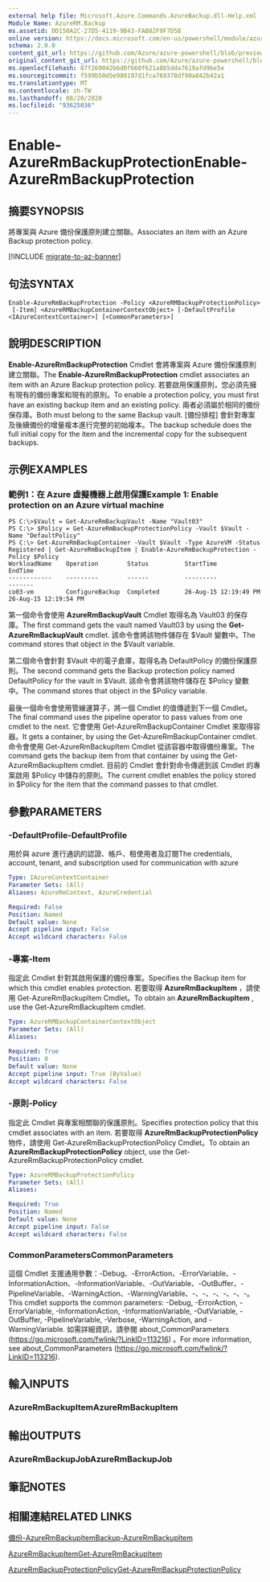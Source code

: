 ```yaml
---
external help file: Microsoft.Azure.Commands.AzureBackup.dll-Help.xml
Module Name: AzureRM.Backup
ms.assetid: DD150A2C-27D5-4119-9B43-FAB82F9F7D5B
online version: https://docs.microsoft.com/en-us/powershell/module/azurerm.backup/enable-azurermbackupprotection
schema: 2.0.0
content_git_url: https://github.com/Azure/azure-powershell/blob/preview/src/ResourceManager/AzureBackup/Commands.AzureBackup/help/Enable-AzureRmBackupProtection.md
original_content_git_url: https://github.com/Azure/azure-powershell/blob/preview/src/ResourceManager/AzureBackup/Commands.AzureBackup/help/Enable-AzureRmBackupProtection.md
ms.openlocfilehash: 87f269042b6d0f660f621a865dda7619afd9be5e
ms.sourcegitcommit: f599b50d5e980197d1fca769378df90a842b42a1
ms.translationtype: MT
ms.contentlocale: zh-TW
ms.lasthandoff: 08/20/2020
ms.locfileid: "93625036"
---
```

# <span data-ttu-id="9fe5a-101">Enable-AzureRmBackupProtection</span><span class="sxs-lookup"><span data-stu-id="9fe5a-101">Enable-AzureRmBackupProtection</span></span>

## <span data-ttu-id="9fe5a-102">摘要</span><span class="sxs-lookup"><span data-stu-id="9fe5a-102">SYNOPSIS</span></span>
<span data-ttu-id="9fe5a-103">將專案與 Azure 備份保護原則建立關聯。</span><span class="sxs-lookup"><span data-stu-id="9fe5a-103">Associates an item with an Azure Backup protection policy.</span></span>

[!INCLUDE [migrate-to-az-banner](../../includes/migrate-to-az-banner.md)]

## <span data-ttu-id="9fe5a-104">句法</span><span class="sxs-lookup"><span data-stu-id="9fe5a-104">SYNTAX</span></span>

```
Enable-AzureRmBackupProtection -Policy <AzureRMBackupProtectionPolicy>
 [-Item] <AzureRMBackupContainerContextObject> [-DefaultProfile <IAzureContextContainer>] [<CommonParameters>]
```

## <span data-ttu-id="9fe5a-105">說明</span><span class="sxs-lookup"><span data-stu-id="9fe5a-105">DESCRIPTION</span></span>
<span data-ttu-id="9fe5a-106">**Enable-AzureRmBackupProtection** Cmdlet 會將專案與 Azure 備份保護原則建立關聯。</span><span class="sxs-lookup"><span data-stu-id="9fe5a-106">The **Enable-AzureRmBackupProtection** cmdlet associates an item with an Azure Backup protection policy.</span></span>
<span data-ttu-id="9fe5a-107">若要啟用保護原則，您必須先擁有現有的備份專案和現有的原則。</span><span class="sxs-lookup"><span data-stu-id="9fe5a-107">To enable a protection policy, you must first have an existing backup item and an existing policy.</span></span>
<span data-ttu-id="9fe5a-108">兩者必須屬於相同的備份保存庫。</span><span class="sxs-lookup"><span data-stu-id="9fe5a-108">Both must belong to the same Backup vault.</span></span>
<span data-ttu-id="9fe5a-109">[備份排程] 會針對專案及後續備份的增量複本進行完整的初始複本。</span><span class="sxs-lookup"><span data-stu-id="9fe5a-109">The backup schedule does the full initial copy for the item and the incremental copy for the subsequent backups.</span></span>

## <span data-ttu-id="9fe5a-110">示例</span><span class="sxs-lookup"><span data-stu-id="9fe5a-110">EXAMPLES</span></span>

### <span data-ttu-id="9fe5a-111">範例1：在 Azure 虛擬機器上啟用保護</span><span class="sxs-lookup"><span data-stu-id="9fe5a-111">Example 1: Enable protection on an Azure virtual machine</span></span>
```
PS C:\>$Vault = Get-AzureRmBackupVault -Name "Vault03"
PS C:\> $Policy = Get-AzureRmBackupProtectionPolicy -Vault $Vault -Name "DefaultPolicy"
PS C:\> Get-AzureRmBackupContainer -Vault $Vault -Type AzureVM -Status Registered | Get-AzureRmBackupItem | Enable-AzureRmBackupProtection -Policy $Policy
WorkloadName    Operation        Status          StartTime              EndTime
------------    ---------        ------          ---------              -------
co03-vm         ConfigureBackup  Completed       26-Aug-15 12:19:49 PM  26-Aug-15 12:19:54 PM
```

<span data-ttu-id="9fe5a-112">第一個命令會使用 **AzureRmBackupVault** Cmdlet 取得名為 Vault03 的保存庫。</span><span class="sxs-lookup"><span data-stu-id="9fe5a-112">The first command gets the vault named Vault03 by using the **Get-AzureRmBackupVault** cmdlet.</span></span>
<span data-ttu-id="9fe5a-113">該命令會將該物件儲存在 $Vault 變數中。</span><span class="sxs-lookup"><span data-stu-id="9fe5a-113">The command stores that object in the $Vault variable.</span></span>

<span data-ttu-id="9fe5a-114">第二個命令會針對 $Vault 中的電子倉庫，取得名為 DefaultPolicy 的備份保護原則。</span><span class="sxs-lookup"><span data-stu-id="9fe5a-114">The second command gets the Backup protection policy named DefaultPolicy for the vault in $Vault.</span></span>
<span data-ttu-id="9fe5a-115">該命令會將該物件儲存在 $Policy 變數中。</span><span class="sxs-lookup"><span data-stu-id="9fe5a-115">The command stores that object in the $Policy variable.</span></span>

<span data-ttu-id="9fe5a-116">最後一個命令會使用管線運算子，將一個 Cmdlet 的值傳遞到下一個 Cmdlet。</span><span class="sxs-lookup"><span data-stu-id="9fe5a-116">The final command uses the pipeline operator to pass values from one cmdlet to the next.</span></span>
<span data-ttu-id="9fe5a-117">它會使用 Get-AzureRmBackupContainer Cmdlet 來取得容器。</span><span class="sxs-lookup"><span data-stu-id="9fe5a-117">It gets a container, by using the Get-AzureRmBackupContainer cmdlet.</span></span>
<span data-ttu-id="9fe5a-118">命令會使用 Get-AzureRmBackupItem Cmdlet 從該容器中取得備份專案。</span><span class="sxs-lookup"><span data-stu-id="9fe5a-118">The command gets the backup item from that container by using the Get-AzureRmBackupItem cmdlet.</span></span>
<span data-ttu-id="9fe5a-119">目前的 Cmdlet 會針對命令傳遞到該 Cmdlet 的專案啟用 $Policy 中儲存的原則。</span><span class="sxs-lookup"><span data-stu-id="9fe5a-119">The current cmdlet enables the policy stored in $Policy for the item that the command passes to that cmdlet.</span></span>

## <span data-ttu-id="9fe5a-120">參數</span><span class="sxs-lookup"><span data-stu-id="9fe5a-120">PARAMETERS</span></span>

### <span data-ttu-id="9fe5a-121">-DefaultProfile</span><span class="sxs-lookup"><span data-stu-id="9fe5a-121">-DefaultProfile</span></span>
<span data-ttu-id="9fe5a-122">用於與 azure 進行通訊的認證、帳戶、租使用者及訂閱</span><span class="sxs-lookup"><span data-stu-id="9fe5a-122">The credentials, account, tenant, and subscription used for communication with azure</span></span>

```yaml
Type: IAzureContextContainer
Parameter Sets: (All)
Aliases: AzureRmContext, AzureCredential

Required: False
Position: Named
Default value: None
Accept pipeline input: False
Accept wildcard characters: False
```

### <span data-ttu-id="9fe5a-123">-專案</span><span class="sxs-lookup"><span data-stu-id="9fe5a-123">-Item</span></span>
<span data-ttu-id="9fe5a-124">指定此 Cmdlet 針對其啟用保護的備份專案。</span><span class="sxs-lookup"><span data-stu-id="9fe5a-124">Specifies the Backup item for which this cmdlet enables protection.</span></span>
<span data-ttu-id="9fe5a-125">若要取得 **AzureRmBackupItem** ，請使用 Get-AzureRmBackupItem Cmdlet。</span><span class="sxs-lookup"><span data-stu-id="9fe5a-125">To obtain an **AzureRmBackupItem** , use the Get-AzureRmBackupItem cmdlet.</span></span>

```yaml
Type: AzureRMBackupContainerContextObject
Parameter Sets: (All)
Aliases: 

Required: True
Position: 0
Default value: None
Accept pipeline input: True (ByValue)
Accept wildcard characters: False
```

### <span data-ttu-id="9fe5a-126">-原則</span><span class="sxs-lookup"><span data-stu-id="9fe5a-126">-Policy</span></span>
<span data-ttu-id="9fe5a-127">指定此 Cmdlet 與專案相關聯的保護原則。</span><span class="sxs-lookup"><span data-stu-id="9fe5a-127">Specifies protection policy that this cmdlet associates with an item.</span></span>
<span data-ttu-id="9fe5a-128">若要取得 **AzureRmBackupProtectionPolicy** 物件，請使用 Get-AzureRmBackupProtectionPolicy Cmdlet。</span><span class="sxs-lookup"><span data-stu-id="9fe5a-128">To obtain an **AzureRmBackupProtectionPolicy** object, use the Get-AzureRmBackupProtectionPolicy cmdlet.</span></span>

```yaml
Type: AzureRMBackupProtectionPolicy
Parameter Sets: (All)
Aliases: 

Required: True
Position: Named
Default value: None
Accept pipeline input: False
Accept wildcard characters: False
```

### <span data-ttu-id="9fe5a-129">CommonParameters</span><span class="sxs-lookup"><span data-stu-id="9fe5a-129">CommonParameters</span></span>
<span data-ttu-id="9fe5a-130">這個 Cmdlet 支援通用參數：-Debug、-ErrorAction、-ErrorVariable、-InformationAction、-InformationVariable、-OutVariable、-OutBuffer、-PipelineVariable、-WarningAction、-WarningVariable、-、-、-、-、-、-。</span><span class="sxs-lookup"><span data-stu-id="9fe5a-130">This cmdlet supports the common parameters: -Debug, -ErrorAction, -ErrorVariable, -InformationAction, -InformationVariable, -OutVariable, -OutBuffer, -PipelineVariable, -Verbose, -WarningAction, and -WarningVariable.</span></span> <span data-ttu-id="9fe5a-131">如需詳細資訊，請參閱 about_CommonParameters (https://go.microsoft.com/fwlink/?LinkID=113216) 。</span><span class="sxs-lookup"><span data-stu-id="9fe5a-131">For more information, see about_CommonParameters (https://go.microsoft.com/fwlink/?LinkID=113216).</span></span>

## <span data-ttu-id="9fe5a-132">輸入</span><span class="sxs-lookup"><span data-stu-id="9fe5a-132">INPUTS</span></span>

### <span data-ttu-id="9fe5a-133">AzureRmBackupItem</span><span class="sxs-lookup"><span data-stu-id="9fe5a-133">AzureRmBackupItem</span></span>

## <span data-ttu-id="9fe5a-134">輸出</span><span class="sxs-lookup"><span data-stu-id="9fe5a-134">OUTPUTS</span></span>

### <span data-ttu-id="9fe5a-135">AzureRmBackupJob</span><span class="sxs-lookup"><span data-stu-id="9fe5a-135">AzureRmBackupJob</span></span>

## <span data-ttu-id="9fe5a-136">筆記</span><span class="sxs-lookup"><span data-stu-id="9fe5a-136">NOTES</span></span>

## <span data-ttu-id="9fe5a-137">相關連結</span><span class="sxs-lookup"><span data-stu-id="9fe5a-137">RELATED LINKS</span></span>

[<span data-ttu-id="9fe5a-138">備份-AzureRmBackupItem</span><span class="sxs-lookup"><span data-stu-id="9fe5a-138">Backup-AzureRmBackupItem</span></span>](./Backup-AzureRmBackupItem.md)

[<span data-ttu-id="9fe5a-139">AzureRmBackupItem</span><span class="sxs-lookup"><span data-stu-id="9fe5a-139">Get-AzureRmBackupItem</span></span>](./Get-AzureRmBackupItem.md)

[<span data-ttu-id="9fe5a-140">AzureRmBackupProtectionPolicy</span><span class="sxs-lookup"><span data-stu-id="9fe5a-140">Get-AzureRmBackupProtectionPolicy</span></span>](./Get-AzureRmBackupProtectionPolicy.md)



